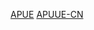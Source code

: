 [APUE](https://github.com/Lincheng1993/apue)
[APUUE-CN](https://awesome-programming-books.github.io/linux/UNIX%E7%8E%AF%E5%A2%83%E9%AB%98%E7%BA%A7%E7%BC%96%E7%A8%8B(%E7%AC%AC%E4%B8%89%E7%89%88).pdf)